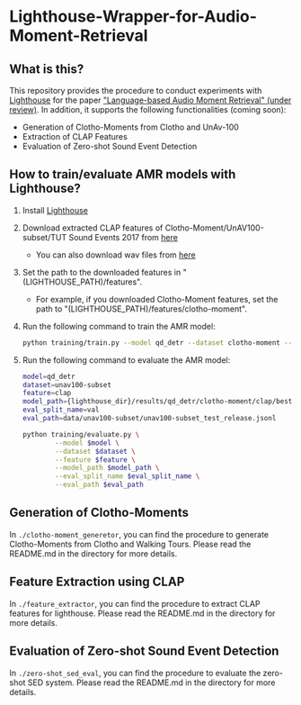 # Lighthouse-Wrapper-for-Audio-Moment-Retrieval

## What is this?
This repository provides the procedure to conduct experiments with [Lighthouse](https://github.com/line/lighthouse) for the paper ["Language-based Audio Moment Retrieval" (under review)](https://arxiv.org/abs/2409.15672).
In addition, it supports the following functionalities (coming soon):
- Generation of Clotho-Moments from Clotho and UnAv-100
- Extraction of CLAP Features
- Evaluation of Zero-shot Sound Event Detection

## How to train/evaluate AMR models with Lighthouse?
1. Install [Lighthouse](https://github.com/line/lighthouse)

2. Download extracted CLAP features of Clotho-Moment/UnAV100-subset/TUT Sound Events 2017 from [here](https://zenodo.org/records/13806234)
    - You can also download wav files from [here](https://zenodo.org/records/13836117)

3. Set the path to the downloaded features in "(LIGHTHOUSE_PATH)/features".
    - For example, if you downloaded Clotho-Moment features, set the path to "(LIGHTHOUSE_PATH)/features/clotho-moment".

4. Run the following command to train the AMR model:
    ```bash
    python training/train.py --model qd_detr --dataset clotho-moment --feature clap
    ```

5. Run the following command to evaluate the AMR model:
    ```bash
    model=qd_detr
    dataset=unav100-subset
    feature=clap
    model_path={lighthouse_dir}/results/qd_detr/clotho-moment/clap/best.ckpt
    eval_split_name=val
    eval_path=data/unav100-subset/unav100-subset_test_release.jsonl

    python training/evaluate.py \
            --model $model \
            --dataset $dataset \
            --feature $feature \
            --model_path $model_path \
            --eval_split_name $eval_split_name \
            --eval_path $eval_path
    ```

## Generation of Clotho-Moments
In `./clotho-moment_generetor`, you can find the procedure to generate Clotho-Moments from Clotho and Walking Tours.
Please read the README.md in the directory for more details.

## Feature Extraction using CLAP
In `./feature_extractor`, you can find the procedure to extract CLAP features for lighthouse.
Please read the README.md in the directory for more details.

## Evaluation of Zero-shot Sound Event Detection
In `./zero-shot_sed_eval`, you can find the procedure to evaluate the zero-shot SED system.
Please read the README.md in the directory for more details.




